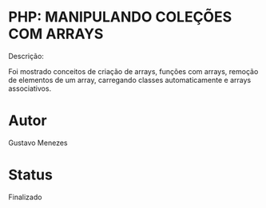 # PHP: MANIPULANDO COLEÇÕES COM ARRAYS

Descrição:

Foi mostrado conceitos de criação de arrays, funções com arrays, remoção de elementos de um array, carregando classes automaticamente e arrays associativos.

# Autor

Gustavo Menezes

# Status

Finalizado
